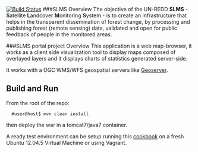 [![Build Status](https://travis-ci.org/slms4redd/portal.svg?branch=master)](https://travis-ci.org/slms4redd/portal)
###SLMS Overview
The objective of the UN-REDD **SLMS** - **S**atellite **L**andcover **M**onitoring **S**ystem -  is to create an infrastructure that helps in the transparent dissemination of forest change, by processing and publishing forest (remote sensing) data, validated and open for public feedback of people in the monitored areas.

###SLMS portal project Overview
This application is a web map-browser, it works as a client side visualization tool to display maps composed of overlayed layers and it displays charts of statistics generated server-side.

It works with a OGC WMS/WFS geospatial servers like [Geoserver](http://geoserver.org/).

## Build and Run

From the root of the repo:

  ```
    #user@host$ mvn clean install
  ```

then deploy the war in a tomcat7/java7 container.

A ready test environment can be setup running this [cookbook](https://github.com/slms4redd/chef-slms-portal) on a fresh Ubuntu 12.04.5 Virtual Machine or using Vagrant.
